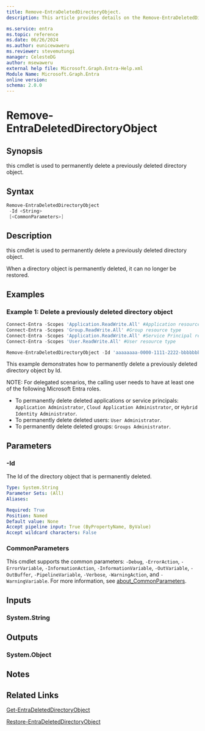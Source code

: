 ```yaml
---
title: Remove-EntraDeletedDirectoryObject.
description: This article provides details on the Remove-EntraDeletedDirectoryObject command.

ms.service: entra
ms.topic: reference
ms.date: 06/26/2024
ms.author: eunicewaweru
ms.reviewer: stevemutungi
manager: CelesteDG
author: msewaweru
external help file: Microsoft.Graph.Entra-Help.xml
Module Name: Microsoft.Graph.Entra
online version:
schema: 2.0.0
---
```


# Remove-EntraDeletedDirectoryObject

## Synopsis

this cmdlet is used to permanently delete a previously deleted directory object.

## Syntax

```powershell
Remove-EntraDeletedDirectoryObject 
 -Id <String> 
 [<CommonParameters>]
```

## Description

this cmdlet is used to permanently delete a previously deleted directory object.

When a directory object is permanently deleted, it can no longer be restored.

## Examples

### Example 1: Delete a previously deleted directory object

```powershell
Connect-Entra -Scopes 'Application.ReadWrite.All' #Application resource type
Connect-Entra -Scopes 'Group.ReadWrite.All' #Group resource type
Connect-Entra -Scopes 'Application.ReadWrite.All' #Service Principal resource type
Connect-Entra -Scopes 'User.ReadWrite.All' #User resource type

Remove-EntraDeletedDirectoryObject -Id 'aaaaaaaa-0000-1111-2222-bbbbbbbbbbbb'
```

This example demonstrates how to permanently delete a previously deleted directory object by Id.

NOTE: For delegated scenarios, the calling user needs to have at least one of the following Microsoft Entra roles.

- To permanently delete deleted applications or service principals: `Application Administrator`, `Cloud Application Administrator`, or `Hybrid Identity Administrator`.
- To permanently delete deleted users: `User Administrator`.
- To permanently delete deleted groups: `Groups Administrator`.

## Parameters

### -Id

The Id of the directory object that is permanently deleted.

```yaml
Type: System.String
Parameter Sets: (All)
Aliases:

Required: True
Position: Named
Default value: None
Accept pipeline input: True (ByPropertyName, ByValue)
Accept wildcard characters: False
```

### CommonParameters

This cmdlet supports the common parameters: `-Debug`, `-ErrorAction`, `-ErrorVariable`, `-InformationAction`, `-InformationVariable`, `-OutVariable`, `-OutBuffer`, `-PipelineVariable`, `-Verbose`, `-WarningAction`, and `-WarningVariable`. For more information, see [about_CommonParameters](https://go.microsoft.com/fwlink/?LinkID=113216).

## Inputs

### System.String

## Outputs

### System.Object

## Notes

## Related Links

[Get-EntraDeletedDirectoryObject](Get-EntraDeletedDirectoryObject.md)

[Restore-EntraDeletedDirectoryObject](Restore-EntraDeletedDirectoryObject.md)
